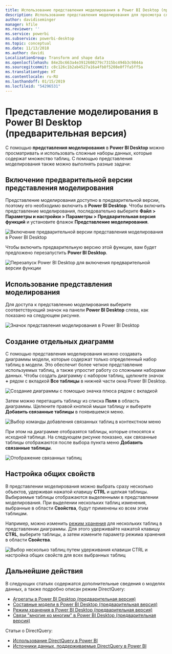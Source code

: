 ```yaml
---
title: Использование представления моделирования в Power BI Desktop (предварительная версия)
description: Использование представления моделирования для просмотра сложных наборов данных в визуальном формате в Power BI Desktop
author: davidiseminger
manager: kfile
ms.reviewer: ''
ms.service: powerbi
ms.subservice: powerbi-desktop
ms.topic: conceptual
ms.date: 11/13/2018
ms.author: davidi
LocalizationGroup: Transform and shape data
ms.openlocfilehash: 84e2bc663a4e3912608279c7315bc494b3c9844a
ms.sourcegitcommit: c8c126c1b2ab4527a16a4fb8f5208e0f7fa5ff5a
ms.translationtype: HT
ms.contentlocale: ru-RU
ms.lasthandoff: 01/15/2019
ms.locfileid: "54296531"
---
```

# <a name="modeling-view-in-power-bi-desktop-preview"></a>Представление моделирования в Power BI Desktop (предварительная версия)

С помощью **представления моделирования** в **Power BI Desktop** можно просматривать и использовать сложные наборы данных, которые содержат множество таблиц. С помощью представления моделирования также можно выполнять разные задачи:


## <a name="enabling-the-modeling-view-preview-feature"></a>Включение предварительной версии представления моделирования

Представление моделирования доступно в предварительной версии, поэтому его необходимо включить в **Power BI Desktop**. Чтобы включить представление моделирования, последовательно выберите **Файл > Параметры и настройки > Параметры > Предварительная версия функций** и установите флажок **Представление моделирования**.

![Включение предварительной версии представления моделирования в Power BI Desktop](media/desktop-modeling-view/modeling-view_01.png)

Чтобы включить предварительную версию этой функции, вам будет предложено перезапустить **Power BI Desktop**. 

![Перезапуск Power BI Desktop для включения предварительной версии функции](media/desktop-modeling-view/modeling-view_01b.png)

## <a name="using-modeling-view"></a>Использование представления моделирования

Для доступа к представлению моделирования выберите соответствующий значок на панели **Power BI Desktop** слева, как показано на следующем рисунке.

![Значок представления моделирования в Power BI Desktop](media/desktop-modeling-view/modeling-view_02.png)

## <a name="creating-separate-diagrams"></a>Создание отдельных диаграмм

С помощью представления моделирования можно создавать диаграммы модели, которые содержат только определенный набор таблиц в модели. Это обеспечит более четкое представление используемых таблиц, а также упростит работу со сложными наборами данных. Чтобы создать диаграмму с набором таблиц, щелкните значок **+** рядом с вкладкой **Все таблицы** в нижней части окна Power BI Desktop.

![Создание диаграммы с помощью значка плюса рядом с вкладкой](media/desktop-modeling-view/modeling-view_03.png)

Затем можно перетащить таблицу из списка **Поля** в область диаграммы. Щелкните правой кнопкой мыши таблицу и выберите **Добавить связанные таблицы** в появившемся меню.

![Выбор команды добавления связанных таблиц в контекстном меню](media/desktop-modeling-view/modeling-view_04.png)

При этом на диаграмме отобразятся таблицы, которые относятся к исходной таблице. На следующем рисунке показано, как связанные таблицы отображаются после выбора пункта меню **Добавить связанные таблицы**.

![Отображение связанных таблиц](media/desktop-modeling-view/modeling-view_05.png)

## <a name="setting-common-properties"></a>Настройка общих свойств

В представлении моделирования можно выбрать сразу несколько объектов, удерживая нажатой клавишу **CTRL** и щелкая таблицы. Выбираемые таблицы отображаются выделенными в представлении моделирования. При выделении нескольких таблиц изменения, выбранные в области **Свойства**, будут применены ко всем этим таблицам.

Например, можно изменить [режим хранения](desktop-storage-mode.md) для нескольких таблиц в представлении диаграммы. Для этого удерживайте нажатой клавишу **CTRL**, выберите таблицы, а затем измените параметр режима хранения в области **Свойства**.

![Выбор несколько таблиц путем удерживания клавиши CTRL и настройка общих свойств для всех выбранных таблиц](media/desktop-modeling-view/modeling-view_06.png)


## <a name="next-steps"></a>Дальнейшие действия

В следующих статьях содержатся дополнительные сведения о моделях данных, а также подробно описан режим DirectQuery:

* [Агрегаты в Power BI Desktop (предварительная версия)](desktop-aggregations.md)
* [Составные модели в Power BI Desktop (предварительная версия)](desktop-composite-models.md)
* [Режим хранения в Power BI Desktop (предварительная версия)](desktop-storage-mode.md)
* [Связи "многие ко многим" в Power BI Desktop (предварительная версия)](desktop-many-to-many-relationships.md)


Статьи о DirectQuery:

* [Использование DirectQuery в Power BI](desktop-directquery-about.md)
* [Источники данных, поддерживаемые DirectQuery в Power BI](desktop-directquery-data-sources.md)
